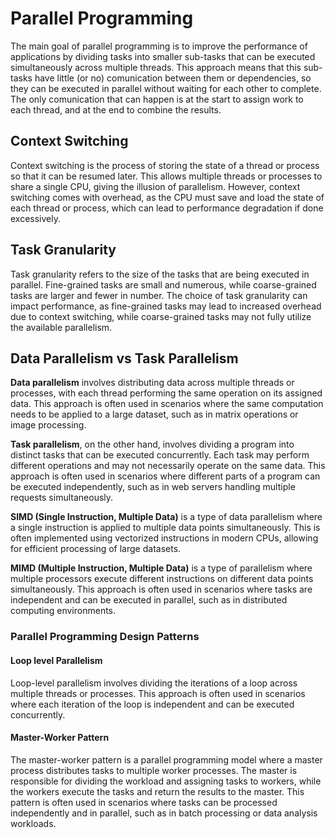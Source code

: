 # Parallel Programming

The main goal of parallel programming is to improve the performance of applications by dividing tasks into smaller sub-tasks that can be executed simultaneously across multiple threads. This approach means that this sub-tasks have little (or no) comunication between them or dependencies, so they can be executed in parallel without waiting for each other to complete. The only comunication that can happen is at the start to assign work to each thread, and at the end to combine the results.

## Context Switching

Context switching is the process of storing the state of a thread or process so that it can be resumed later. This allows multiple threads or processes to share a single CPU, giving the illusion of parallelism. However, context switching comes with overhead, as the CPU must save and load the state of each thread or process, which can lead to performance degradation if done excessively.

## Task Granularity

Task granularity refers to the size of the tasks that are being executed in parallel. Fine-grained tasks are small and numerous, while coarse-grained tasks are larger and fewer in number. The choice of task granularity can impact performance, as fine-grained tasks may lead to increased overhead due to context switching, while coarse-grained tasks may not fully utilize the available parallelism.

## Data Parallelism vs Task Parallelism

**Data parallelism** involves distributing data across multiple threads or processes, with each thread performing the same operation on its assigned data. This approach is often used in scenarios where the same computation needs to be applied to a large dataset, such as in matrix operations or image processing.

**Task parallelism**, on the other hand, involves dividing a program into distinct tasks that can be executed concurrently. Each task may perform different operations and may not necessarily operate on the same data. This approach is often used in scenarios where different parts of a program can be executed independently, such as in web servers handling multiple requests simultaneously.

**SIMD (Single Instruction, Multiple Data)** is a type of data parallelism where a single instruction is applied to multiple data points simultaneously. This is often implemented using vectorized instructions in modern CPUs, allowing for efficient processing of large datasets.

**MIMD (Multiple Instruction, Multiple Data)** is a type of parallelism where multiple processors execute different instructions on different data points simultaneously. This approach is often used in scenarios where tasks are independent and can be executed in parallel, such as in distributed computing environments.

### Parallel Programming Design Patterns

#### Loop level Parallelism

Loop-level parallelism involves dividing the iterations of a loop across multiple threads or processes. This approach is often used in scenarios where each iteration of the loop is independent and can be executed concurrently.

#### Master-Worker Pattern

The master-worker pattern is a parallel programming model where a master process distributes tasks to multiple worker processes. The master is responsible for dividing the workload and assigning tasks to workers, while the workers execute the tasks and return the results to the master. This pattern is often used in scenarios where tasks can be processed independently and in parallel, such as in batch processing or data analysis workloads.
